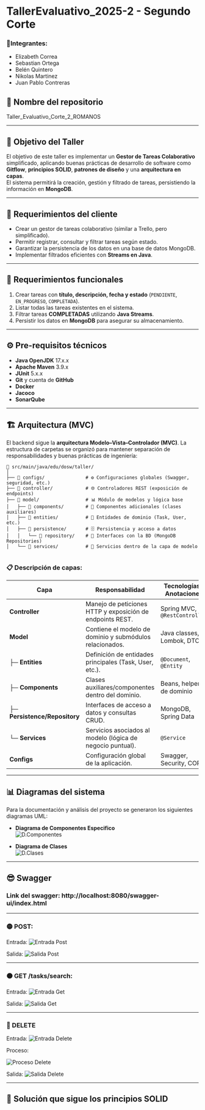 # TallerEvaluativo_2025-2 - Segundo Corte  

### 👤Integrantes:
- Elizabeth Correa
- Sebastian Ortega
- Belén Quintero
- Nikolas Martinez
- Juan Pablo Contreras 

## 📂 Nombre del repositorio  
Taller_Evaluativo_Corte_2_ROMANOS

---

## 🎯 Objetivo del Taller  
El objetivo de este taller es implementar un **Gestor de Tareas Colaborativo** simplificado, aplicando buenas prácticas de desarrollo de software como **Gitflow**, **principios SOLID**, **patrones de diseño** y una **arquitectura en capas**.  
El sistema permitirá la creación, gestión y filtrado de tareas, persistiendo la información en **MongoDB**.  

---

## 📌 Requerimientos del cliente  
- Crear un gestor de tareas colaborativo (similar a Trello, pero simplificado).  
- Permitir registrar, consultar y filtrar tareas según estado.  
- Garantizar la persistencia de los datos en una base de datos MongoDB.  
- Implementar filtrados eficientes con **Streams en Java**.  

---

## 📌 Requerimientos funcionales  
1. Crear tareas con **título, descripción, fecha y estado** (`PENDIENTE`, `EN_PROGRESO`, `COMPLETADA`).  
2. Listar todas las tareas existentes en el sistema.  
3. Filtrar tareas **COMPLETADAS** utilizando **Java Streams**.  
4. Persistir los datos en **MongoDB** para asegurar su almacenamiento.  

---

## ⚙️ Pre-requisitos técnicos  
- **Java OpenJDK** 17.x.x  
- **Apache Maven** 3.9.x  
- **JUnit** 5.x.x  
- **Git** y cuenta de **GitHub**  
- **Docker**  
- **Jacoco**  
- **SonarQube**  

---

## 🏗️ Arquitectura (MVC)

El backend sigue la **arquitectura Modelo–Vista–Controlador (MVC)**. La estructura de carpetas se organizó para mantener separación de responsabilidades y buenas prácticas de ingeniería:


```
📁 src/main/java/edu/dosw/taller/
│
├── 📁 configs/               # ⚙️ Configuraciones globales (Swagger, seguridad, etc.)
├── 📁 controller/            # 🌐 Controladores REST (exposición de endpoints)
├── 📁 model/                 # 📊 Módulo de modelos y lógica base
│   ├── 📁 components/        # 🧩 Componentes adicionales (clases auxiliares)
│   ├── 📁 entities/          # 📝 Entidades de dominio (Task, User, etc.)
│   ├── 📁 persistence/       # 🗄️ Persistencia y acceso a datos
│   │   └── 📁 repository/    # 🔗 Interfaces con la BD (MongoDB Repositories)
│   └── 📁 services/          # 🔧 Servicios dentro de la capa de modelo


``` 

### 📋 Descripción de capas:

| **Capa**         | **Responsabilidad**                                        | **Tecnologías / Anotaciones** |
|------------------|------------------------------------------------------------|--------------------------------|
| **Controller**   | Manejo de peticiones HTTP y exposición de endpoints REST.  | Spring MVC, `@RestController` |
| **Model**        | Contiene el modelo de dominio y submódulos relacionados.   | Java classes, Lombok, DTOs |
| ├─ **Entities**  | Definición de entidades principales (Task, User, etc.).    | `@Document`, `@Entity` |
| ├─ **Components**| Clases auxiliares/componentes dentro del dominio.          | Beans, helpers de dominio |
| ├─ **Persistence/Repository** | Interfaces de acceso a datos y consultas CRUD. | MongoDB, Spring Data |
| └─ **Services**  | Servicios asociados al modelo (lógica de negocio puntual). | `@Service` |
| **Configs**      | Configuración global de la aplicación.                     | Swagger, Security, CORS |

---

## 📊 Diagramas del sistema

Para la documentación y análisis del proyecto se generaron los siguientes diagramas UML:

- **Diagrama de Componentes Especifico**  
  ![D.Componentes](docs/uml/Diagrama%20de%20Componentes%20Especifico.png)

- **Diagrama de Clases**  
  ![D.Clases](docs/uml/Diagrama%20de%20Clases.png)

---

## 😎 Swagger
### **Link del swagger**: http://localhost:8080/swagger-ui/index.html

---

### 🟡 POST: 

Entrada:
 ![Entrada Post](docs/imagenes/post_entrada.png)

Salida:
 ![Salida Post](docs/imagenes/post_salida.png)

---

### 🟠 GET /tasks/search:

Entrada:
![Entrada Get](docs/imagenes/get_entrada.png)

Salida:
![Salida Get](docs/imagenes/get_salida.png)

---

### 🔴 DELETE

Entrada:
![Entrada Delete](docs/imagenes/delete1.png)

Proceso:

![Proceso Delete](docs/imagenes/delete2.png)

Salida:
![Salida Delete](docs/imagenes/delete3.png)

---

## 📌 Solución que sigue los principios SOLID




